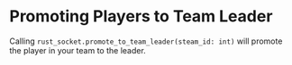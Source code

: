 # Promoting Players to Team Leader

Calling `rust_socket.promote_to_team_leader(steam_id: int)` will promote the player in your team to the leader.

